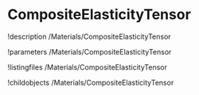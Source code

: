 <!-- MOOSE Documentation Stub: Remove this when content is added. -->

# CompositeElasticityTensor
!description /Materials/CompositeElasticityTensor

!parameters /Materials/CompositeElasticityTensor

!listingfiles /Materials/CompositeElasticityTensor

!childobjects /Materials/CompositeElasticityTensor
